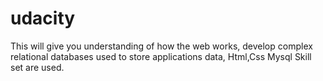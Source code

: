 # udacity
This will give you  understanding of how the web works, develop complex relational databases used to store applications data, Html,Css Mysql Skill set are used.
